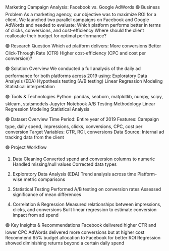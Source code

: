 Marketing Campaign Analysis: Facebook vs. Google AdWords
🟢 Business Problem
As a marketing agency, our objective was to maximize ROI for a client. We launched two parallel campaigns on Facebook and Google AdWords and needed to evaluate:
Which platform performs better in terms of clicks, conversions, and cost-efficiency
Where should the client reallocate their budget for optimal performance?

🟢 Research Question
Which ad platform delivers:
More conversions
Better Click-Through Rate (CTR)
Higher cost-efficiency (CPC and cost per conversion)?

🟢 Solution Overview
We conducted a full analysis of the daily ad performance for both platforms across 2019 using:
Exploratory Data Analysis (EDA)
Hypothesis testing (A/B testing)
Linear Regression Modeling
Statistical interpretation

🟢 Tools & Technologies
Python: pandas, seaborn, matplotlib, numpy, scipy, sklearn, statsmodels
Jupyter Notebook
A/B Testing Methodology
Linear Regression Modeling
Statistical Analysis

🟢 Dataset Overview
Time Period: Entire year of 2019
Features: Campaign type, daily spend, impressions, clicks, conversions, CPC, cost per conversion
Target Variables: CTR, ROI, conversions
Data Source: Internal ad tracking data from the client

🟢 Project Workflow
1. Data Cleaning
Converted spend and conversion columns to numeric
Handled missing/null values
Corrected data types

2. Exploratory Data Analysis (EDA)
Trend analysis across time
Platform-wise metric comparisons

3. Statistical Testing
Performed A/B testing on conversion rates
Assessed significance of mean differences

4. Correlation & Regression
Measured relationships between impressions, clicks, and conversions
Built linear regression to estimate conversion impact from ad spend

🟢 Key Insights & Recommendations
Facebook delivered higher CTR and lower CPC
AdWords delivered more conversions but at higher cost
Recommend 65% budget allocation to Facebook for better ROI
Regression showed diminishing returns beyond a certain daily spend
